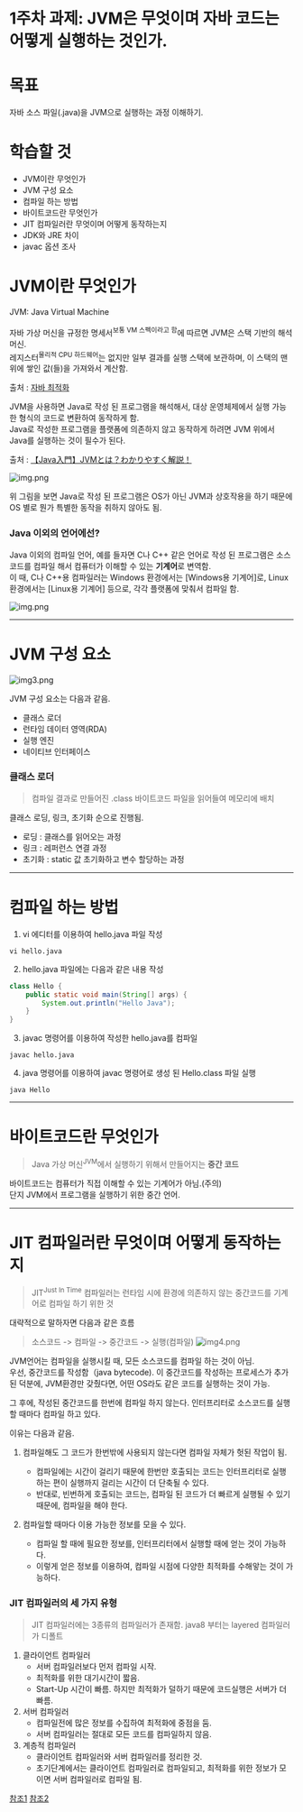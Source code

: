 # 1주차 과제: JVM은 무엇이며 자바 코드는 어떻게 실행하는 것인가.

# 목표

자바 소스 파일(.java)을 JVM으로 실행하는 과정 이해하기.

# 학습할 것

* JVM이란 무엇인가
* JVM 구성 요소
* 컴파일 하는 방법
* 바이트코드란 무엇인가
* JIT 컴파일러란 무엇이며 어떻게 동작하는지
* JDK와 JRE 차이
* javac 옵션 조사

# JVM이란 무엇인가

JVM: Java Virtual Machine

자바 가상 머신을 규정한 명세서<sup>보통 VM 스펙이라고 함</sup>에 따르면 JVM은 스택 기반의 해석 머신.<br/>
레지스터<sup>물리적 CPU 하드웨어</sup>는 없지만 일부 결과를 실행 스택에 보관하며, 이 스택의 맨 위에 쌓인 값(들)을 가져와서 계산함.

출처 : [자바 최적화](https://www.aladin.co.kr/shop/wproduct.aspx?ItemId=189618189)

JVM을 사용하면 Java로 작성 된 프로그램을 해석해서, 대상 운영체제에서 실행 가능한 형식의 코드로 변환하여 동작하게 함.<br/>
Java로 작성한 프로그램을 플랫폼에 의존하지 않고 동작하게 하려면 JVM 위에서 Java를 실행하는 것이 필수가 된다.

출처 : [【Java入門】JVMとは？わかりやすく解説！](https://www.sejuku.net/blog/19871)

![img.png](img1.png)

위 그림을 보면 Java로 작성 된 프로그램은 OS가 아닌 JVM과 상호작용을 하기 때문에 OS 별로 뭔가 특별한 동작을 취하지 않아도 됨.<br/>

### Java 이외의 언어에선?

Java 이외의 컴파일 언어, 예를 들자면 C나 C++ 같은 언어로 작성 된 프로그램은 소스코드를 컴파일 해서 컴퓨터가 이해할 수 있는 <strong>기계어</strong>로 변역함.<br/>
이 때, C나 C++용 컴파일러는 Windows 환경에서는 [Windows용 기계어]로, Linux 환경에서는 [Linux용 기계어] 등으로, 각각 플랫폼에 맞춰서 컴파일 함.

![img.png](img2.png)

---

# JVM 구성 요소

![img3.png](img3.png)

JVM 구성 요소는 다음과 같음.

* 클래스 로더
* 런타임 데이터 영역(RDA)
* 실행 엔진
* 네이티브 인터페이스

### 클래스 로더

> 컴파일 결과로 만들어진 .class 바이트코드 파일을 읽어들여 메모리에 배치

클래스 로딩, 링크, 초기화 순으로 진행됨.

* 로딩 : 클래스를 읽어오는 과정
* 링크 : 레퍼런스 연결 과정
* 초기화 : static 값 초기화하고 변수 할당하는 과정

---

# 컴파일 하는 방법

1. vi 에디터를 이용하여 hello.java 파일 작성

```shell
vi hello.java
```

2. hello.java 파일에는 다음과 같은 내용 작성

```java
class Hello {
    public static void main(String[] args) {
        System.out.println("Hello Java");
    }
}
```

3. javac 명령어를 이용하여 작성한 hello.java를 컴파일

```shell
javac hello.java
```

4. java 명령어를 이용하여 javac 명령어로 생성 된 Hello.class 파일 실행

```shell
java Hello
```

---

# 바이트코드란 무엇인가

> Java 가상 머신<sup>JVM</sup>에서 실행하기 위해서 만들어지는 <b>중간 코드</b>

바이트코드는 컴퓨터가 직접 이해할 수 있는 기계어가 아님.(주의)<br/>
단지 JVM에서 프로그램을 실행하기 위한 중간 언어.

---

# JIT 컴파일러란 무엇이며 어떻게 동작하는지

> JIT<sup>Just In Time</sup> 컴파일러는 런타임 시에 환경에 의존하지 않는 중간코드를 기계어로 컴파일 하기 위한 것

대략적으로 말하자면 다음과 같은 흐름
> 소스코드 -> 컴파일 -> 중간코드 -> 실행(컴파일)
![img4.png](img4.png)

JVM언어는 컴파일을 실행시킬 때, 모든 소스코드를 컴파일 하는 것이 아님. <br/>
우선, 중간코드를 작성함（java bytecode). 이 중간코드를 작성하는 프로세스가 추가된 덕분에, JVM환경만 갖췄다면, 어떤 OS라도 같은 코드를 실행하는 것이 가능.

그 후에, 작성된 중간코드를 한번에 컴파일 하지 않는다. 인터프리터로 소스코드를 실행할 때마다 컴파일 하고 있다.

이유는 다음과 같음.

1. 컴파일해도 그 코드가 한번밖에 사용되지 않는다면 컴파일 자체가 헛된 작업이 됨.
    - 컴파일에는 시간이 걸리기 때문에 한번만 호출되는 코드는 인터프리터로 실행하는 편이 실행까지 걸리는 시간이 더 단축될 수 있다.
    - 반대로, 빈번하게 호출되는 코드는, 컴파일 된 코드가 더 빠르게 실행될 수 있기 때문에, 컴파일을 해야 한다.

2. 컴파일할 때마다 이용 가능한 정보를 모을 수 있다.
    - 컴파일 할 때에 필요한 정보를, 인터프리터에서 실행할 때에 얻는 것이 가능하다.
    - 이렇게 얻은 정보를 이용하여, 컴파일 시점에 다양한 최적화를 수해앟는 것이 가능하다.

### JIT 컴파일러의 세 가지 유형

> JIT 컴파일러에는 3종류의 컴파일러가 존재함.
> java8 부터는 layered 컴파일러가 디폴트

1. 클라이언트 컴파일러
    - 서버 컴파일러보다 먼저 컴파일 시작.
    - 최적화를 위한 대기시간이 짧음.
    - Start-Up 시간이 빠름. 하지만 최적화가 덜하기 때문에 코드실행은 서버가 더 빠름.
2. 서버 컴파일러
    - 컴파일전에 많은 정보를 수집하여 최적화에 중점을 둠.
    - 서버 컴파일러는 절대로 모든 코드를 컴파일하지 않음.
3. 계층적 컴파일러
    - 클라이언트 컴파일러와 서버 컴파일러를 정리한 것.
    - 초기단계에서는 클라이언트 컴파일러로 컴파일되고, 최적화를 위한 정보가 모이면 서버 컴파일러로 컴파일 됨.

[참조1](https://m.blog.naver.com/PostView.naver?isHttpsRedirect=true&blogId=kbh3983&logNo=220985785358)
[참조2](https://qiita.com/kinshotomoya/items/c66954aee31f06db99a0)



